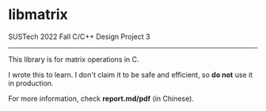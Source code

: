 # libmatrix

SUSTech 2022 Fall C/C++ Design Project 3

--------

This library is for matrix operations in C.

I wrote this to learn. I don't claim it to be safe and efficient, so **do not** use it in production.

For more information, check **report.md/pdf** (in Chinese).
